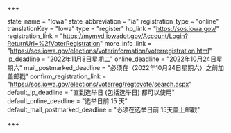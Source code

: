 +++

state_name = "Iowa"
state_abbreviation = "ia"
registration_type = "online"
translationKey = "Iowa"
type = "register"
hp_link = "https://sos.iowa.gov/"
registration_link = "https://mymvd.iowadot.gov/Account/Login?ReturnUrl=%2fVoterRegistration"
more_info_link = "https://sos.iowa.gov/elections/voterinformation/voterregistration.html"
ip_deadline = "2022年11月8日星期二"
online_deadline = "2022年10月24日星期六"
mail_postmarked_deadline = "必须在（2022年10月24日星期六）之前加盖邮戳"
confirm_registration_link = "https://sos.iowa.gov/elections/voterreg/regtovote/search.aspx"
default_ip_deadline = "直到选举日 (包括选举日) 都可以使用"
default_online_deadline = "选举日前 15 天"
default_mail_postmarked_deadline = "必须在选举日前 15天盖上邮戳"

+++